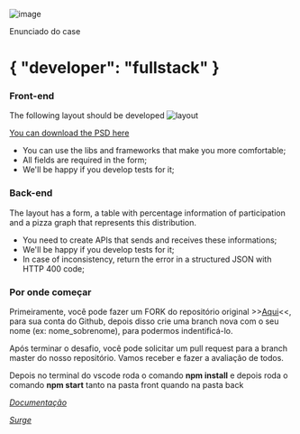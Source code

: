 ![image](https://user-images.githubusercontent.com/84422472/189124579-f43150c9-e2be-4bd1-b0da-8e9abe3a70b7.png)

Enunciado do case

# { "developer": "fullstack" }

### Front-end

The following layout should be developed
![layout](layout-onepage.png)

[You can download the PSD here](layout-onepage.psd)

- You can use the libs and frameworks that make you more comfortable;
- All fields are required in the form;
- We'll be happy if you develop tests for it;

### Back-end

The layout has a form, a table with percentage information of participation and a pizza graph that represents this distribution.

- You need to create APIs that sends and receives these informations;
- We'll be happy if you develop tests for it;
- In case of inconsistency, return the error in a structured JSON with HTTP 400 code;

### Por onde começar

Primeiramente, você pode fazer um FORK do repositório original >>[Aqui](https://github.com/Bentojessica/cubo-FullStack)<<, para sua conta do Github, depois disso crie uma branch nova com o seu nome (ex: nome_sobrenome), para podermos indentificá-lo.

Após terminar o desafio, você pode solicitar um pull request para a branch master do nosso repositório. Vamos receber e fazer a avaliação de todos.

Depois no terminal do vscode roda o comando **npm install** e depois roda o comando **npm start** tanto na pasta front quando na pasta back

*[Documentação](https://documenter.getpostman.com/view/17589376/UVXonaBf)*

*[Surge](https://dependent-manager.surge.sh/)*



